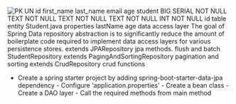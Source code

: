 ![PK UN id first_name last_name email age student BIG SERIAL NOT NULL TEXT NOT NULL TEXT NOT NULL TEXT NOT NULL INT NOT NULL id table entity Student.java properties lastName age data access layer The goal of Spring Data repository abstraction is to significantly reduce the amount of boilerplate code required to implement data access layers for various persistence stores. extends JPARepository jpa methods. flush and batch StudentRepository extends PagingAndSortingRepository pagination and sorting extends CrudRepository crud functions ](Exported%20image%2020250408212844-0.png)  

- Create a spring starter project by adding spring-boot-starter-data-jpa dependency - Configure 'application.properties' - Create a bean class - Create a DAO layer - Call the required methods from main method

